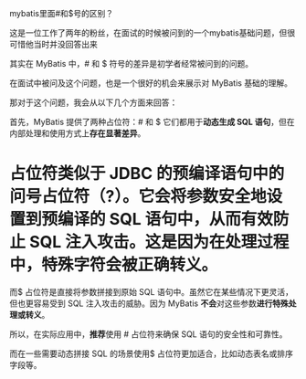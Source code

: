 mybatis里面#和$号的区别？

这是一位工作了两年的粉丝，在面试的时候被问到的一个mybatis基础问题，但很可惜他当时并没回答出来

其实在 MyBatis 中，# 和 $ 符号的差异是初学者经常被问到的问题。

在面试中被问及这个问题，也是一个很好的机会来展示对 MyBatis 基础的理解。

那对于这个问题，我会从以下几个方面来回答：

首先，MyBatis 提供了两种占位符：# 和 $ 它们都用于**动态生成 SQL 语句**，但在内部处理和使用方式上**存在显著差异**。

# 占位符类似于 JDBC 的预编译语句中的问号占位符（?）。它会将参数安全地设置到预编译的 SQL 语句中，从而有效防止 SQL 注入攻击。这是因为在处理过程中，**特殊字符会被正确转义**。

而$ 占位符是直接将参数拼接到原始 SQL 语句中。虽然它在某些情况下更灵活，但也更容易受到 SQL 注入攻击的威胁。因为 MyBatis **不会**对这些参数**进行特殊处理或转义**。

所以，在实际应用中，**推荐**使用 # 占位符来确保 SQL 语句的安全性和可靠性。

而在一些需要动态拼接 SQL 的场景使用$ 占位符更加适合，比如动态表名或排序字段等。



